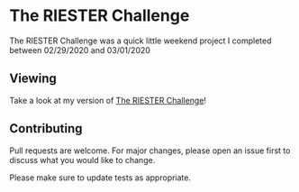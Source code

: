 # The RIESTER Challenge

The RIESTER Challenge was a quick little weekend project I completed between 02/29/2020 and 03/01/2020

## Viewing

Take a look at my version of [The RIESTER Challenge](https://elisemalin.github.io/the-RIESTER-Challenge/)!

## Contributing
Pull requests are welcome. For major changes, please open an issue first to discuss what you would like to change.

Please make sure to update tests as appropriate.
